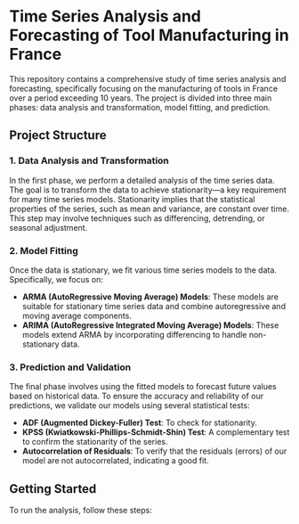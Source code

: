 # Time Series Analysis and Forecasting of Tool Manufacturing in France

This repository contains a comprehensive study of time series analysis and forecasting, specifically focusing on the manufacturing of tools in France over a period exceeding 10 years. The project is divided into three main phases: data analysis and transformation, model fitting, and prediction.

## Project Structure

### 1. Data Analysis and Transformation
In the first phase, we perform a detailed analysis of the time series data. The goal is to transform the data to achieve stationarity—a key requirement for many time series models. Stationarity implies that the statistical properties of the series, such as mean and variance, are constant over time. This step may involve techniques such as differencing, detrending, or seasonal adjustment.

### 2. Model Fitting
Once the data is stationary, we fit various time series models to the data. Specifically, we focus on:
- **ARMA (AutoRegressive Moving Average) Models**: These models are suitable for stationary time series data and combine autoregressive and moving average components.
- **ARIMA (AutoRegressive Integrated Moving Average) Models**: These models extend ARMA by incorporating differencing to handle non-stationary data.

### 3. Prediction and Validation
The final phase involves using the fitted models to forecast future values based on historical data. To ensure the accuracy and reliability of our predictions, we validate our models using several statistical tests:
- **ADF (Augmented Dickey-Fuller) Test**: To check for stationarity.
- **KPSS (Kwiatkowski-Phillips-Schmidt-Shin) Test**: A complementary test to confirm the stationarity of the series.
- **Autocorrelation of Residuals**: To verify that the residuals (errors) of our model are not autocorrelated, indicating a good fit.

## Getting Started

To run the analysis, follow these steps:
